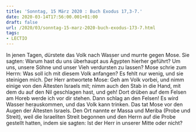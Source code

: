 ```yaml
---
title: 'Sonntag, 15 März 2020 : Buch Exodus 17,3-7.'
date: 2020-03-14T17:56:00.001+01:00
draft: false
url: /2020/03/sonntag-15-marz-2020-buch-exodus-173-7.html
tags: 
- LECTIO
---
```


In jenen Tagen, dürstete das Volk nach Wasser und murrte gegen Mose. Sie sagten: Warum hast du uns überhaupt aus Ägypten hierher geführt? Um uns, unsere Söhne und unser Vieh verdursten zu lassen? Mose schrie zum Herrn: Was soll ich mit diesem Volk anfangen? Es fehlt nur wenig, und sie steinigen mich. Der Herr antwortete Mose: Geh am Volk vorbei, und nimm einige von den Ältesten Israels mit; nimm auch den Stab in die Hand, mit dem du auf den Nil geschlagen hast, und geh! Dort drüben auf dem Felsen am Horeb werde ich vor dir stehen. Dann schlag an den Felsen! Es wird Wasser herauskommen, und das Volk kann trinken. Das tat Mose vor den Augen der Ältesten Israels. Den Ort nannte er Massa und Meriba (Probe und Streit), weil die Israeliten Streit begonnen und den Herrn auf die Probe gestellt hatten, indem sie sagten: Ist der Herr in unserer Mitte oder nicht?